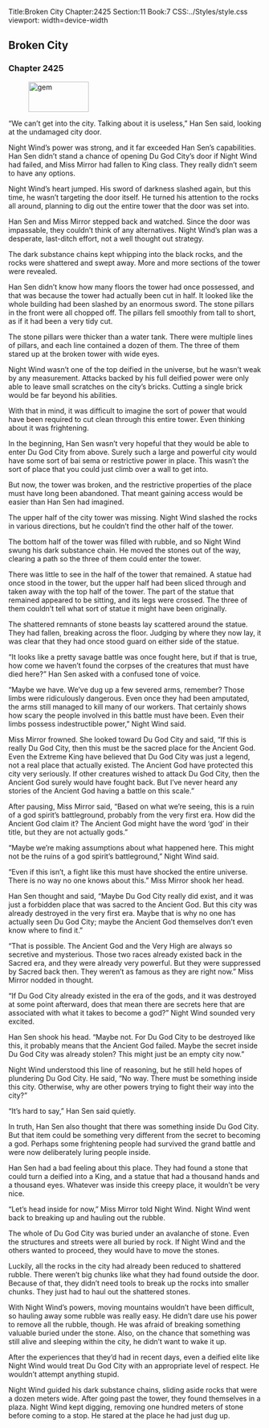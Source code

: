Title:Broken City 
Chapter:2425 
Section:11 
Book:7 
CSS:../Styles/style.css 
viewport: width=device-width
  
## Broken City
### Chapter 2425 
<figure>
	<img src="../Images/gem.gif" alt="gem" id="gem" width="120" height="60" />
</figure>
  

  
  “We can’t get into the city. Talking about it is useless,” Han Sen said, looking at the undamaged city door.

Night Wind’s power was strong, and it far exceeded Han Sen’s capabilities. Han Sen didn’t stand a chance of opening Du God City’s door if Night Wind had failed, and Miss Mirror had fallen to King class. They really didn’t seem to have any options.

Night Wind’s heart jumped. His sword of darkness slashed again, but this time, he wasn’t targeting the door itself. He turned his attention to the rocks all around, planning to dig out the entire tower that the door was set into.

Han Sen and Miss Mirror stepped back and watched. Since the door was impassable, they couldn’t think of any alternatives. Night Wind’s plan was a desperate, last-ditch effort, not a well thought out strategy.

The dark substance chains kept whipping into the black rocks, and the rocks were shattered and swept away. More and more sections of the tower were revealed.

Han Sen didn’t know how many floors the tower had once possessed, and that was because the tower had actually been cut in half. It looked like the whole building had been slashed by an enormous sword. The stone pillars in the front were all chopped off. The pillars fell smoothly from tall to short, as if it had been a very tidy cut.

The stone pillars were thicker than a water tank. There were multiple lines of pillars, and each line contained a dozen of them. The three of them stared up at the broken tower with wide eyes.

Night Wind wasn’t one of the top deified in the universe, but he wasn’t weak by any measurement. Attacks backed by his full deified power were only able to leave small scratches on the city’s bricks. Cutting a single brick would be far beyond his abilities.

With that in mind, it was difficult to imagine the sort of power that would have been required to cut clean through this entire tower. Even thinking about it was frightening.

In the beginning, Han Sen wasn’t very hopeful that they would be able to enter Du God City from above. Surely such a large and powerful city would have some sort of bai sema or restrictive power in place. This wasn’t the sort of place that you could just climb over a wall to get into.

But now, the tower was broken, and the restrictive properties of the place must have long been abandoned. That meant gaining access would be easier than Han Sen had imagined.

The upper half of the city tower was missing. Night Wind slashed the rocks in various directions, but he couldn’t find the other half of the tower.

The bottom half of the tower was filled with rubble, and so Night Wind swung his dark substance chain. He moved the stones out of the way, clearing a path so the three of them could enter the tower.

There was little to see in the half of the tower that remained. A statue had once stood in the tower, but the upper half had been sliced through and taken away with the top half of the tower. The part of the statue that remained appeared to be sitting, and its legs were crossed. The three of them couldn’t tell what sort of statue it might have been originally.

The shattered remnants of stone beasts lay scattered around the statue. They had fallen, breaking across the floor. Judging by where they now lay, it was clear that they had once stood guard on either side of the statue.

“It looks like a pretty savage battle was once fought here, but if that is true, how come we haven’t found the corpses of the creatures that must have died here?” Han Sen asked with a confused tone of voice.

“Maybe we have. We’ve dug up a few severed arms, remember? Those limbs were ridiculously dangerous. Even once they had been amputated, the arms still managed to kill many of our workers. That certainly shows how scary the people involved in this battle must have been. Even their limbs possess indestructible power,” Night Wind said.

Miss Mirror frowned. She looked toward Du God City and said, “If this is really Du God City, then this must be the sacred place for the Ancient God. Even the Extreme King have believed that Du God City was just a legend, not a real place that actually existed. The Ancient God have protected this city very seriously. If other creatures wished to attack Du God City, then the Ancient God surely would have fought back. But I’ve never heard any stories of the Ancient God having a battle on this scale.”

After pausing, Miss Mirror said, “Based on what we’re seeing, this is a ruin of a god spirit’s battleground, probably from the very first era. How did the Ancient God claim it? The Ancient God might have the word ‘god’ in their title, but they are not actually gods.”

“Maybe we’re making assumptions about what happened here. This might not be the ruins of a god spirit’s battleground,” Night Wind said.

“Even if this isn’t, a fight like this must have shocked the entire universe. There is no way no one knows about this.” Miss Mirror shook her head.

Han Sen thought and said, “Maybe Du God City really did exist, and it was just a forbidden place that was sacred to the Ancient God. But this city was already destroyed in the very first era. Maybe that is why no one has actually seen Du God City; maybe the Ancient God themselves don’t even know where to find it.”

“That is possible. The Ancient God and the Very High are always so secretive and mysterious. Those two races already existed back in the Sacred era, and they were already very powerful. But they were suppressed by Sacred back then. They weren’t as famous as they are right now.” Miss Mirror nodded in thought.

“If Du God City already existed in the era of the gods, and it was destroyed at some point afterward, does that mean there are secrets here that are associated with what it takes to become a god?” Night Wind sounded very excited.

Han Sen shook his head. “Maybe not. For Du God City to be destroyed like this, it probably means that the Ancient God failed. Maybe the secret inside Du God City was already stolen? This might just be an empty city now.”

Night Wind understood this line of reasoning, but he still held hopes of plundering Du God City. He said, “No way. There must be something inside this city. Otherwise, why are other powers trying to fight their way into the city?”

“It’s hard to say,” Han Sen said quietly.

In truth, Han Sen also thought that there was something inside Du God City. But that item could be something very different from the secret to becoming a god. Perhaps some frightening people had survived the grand battle and were now deliberately luring people inside.

Han Sen had a bad feeling about this place. They had found a stone that could turn a deified into a King, and a statue that had a thousand hands and a thousand eyes. Whatever was inside this creepy place, it wouldn’t be very nice.

“Let’s head inside for now,” Miss Mirror told Night Wind. Night Wind went back to breaking up and hauling out the rubble.

The whole of Du God City was buried under an avalanche of stone. Even the structures and streets were all buried by rock. If Night Wind and the others wanted to proceed, they would have to move the stones.

Luckily, all the rocks in the city had already been reduced to shattered rubble. There weren’t big chunks like what they had found outside the door. Because of that, they didn’t need tools to break up the rocks into smaller chunks. They just had to haul out the shattered stones.

With Night Wind’s powers, moving mountains wouldn’t have been difficult, so hauling away some rubble was really easy. He didn’t dare use his power to remove all the rubble, though. He was afraid of breaking something valuable buried under the stone. Also, on the chance that something was still alive and sleeping within the city, he didn’t want to wake it up.

After the experiences that they’d had in recent days, even a deified elite like Night Wind would treat Du God City with an appropriate level of respect. He wouldn’t attempt anything stupid.

Night Wind guided his dark substance chains, sliding aside rocks that were a dozen meters wide. After going past the tower, they found themselves in a plaza. Night Wind kept digging, removing one hundred meters of stone before coming to a stop. He stared at the place he had just dug up.
